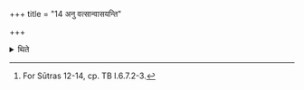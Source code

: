 +++
title = "14 अनु वत्सान्वासयन्ति"

+++

<details><summary>थिते</summary>

14. They cause the calves (to remain near their mother cows).[^1]  


[^1]: For Sūtras 12-14, cp. TB I.6.7.2-3.
</details>

